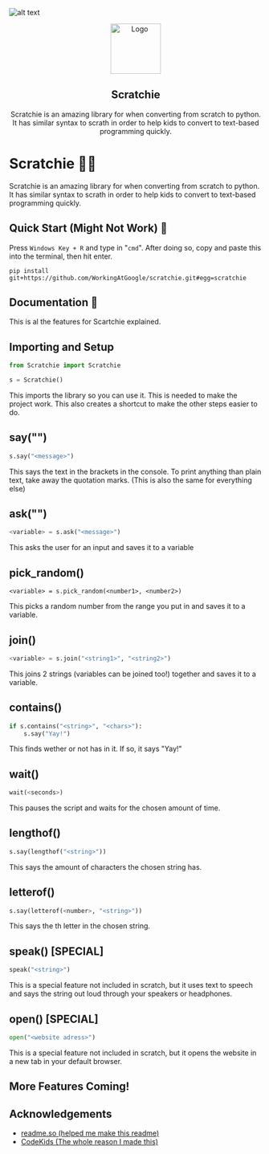 ![alt text](https://i.imgur.com/O1T3CrC.png)

<p align="center">
 <img width="100px" src="https://i.imgur.com/O1T3CrC.png" align="center" alt="Logo" />


<h2 align="center">Scratchie</h2>
<p align="center">Scratchie is an amazing library for when converting from scratch to python. It has similar syntax to scrath in order to help kids to convert to text-based programming quickly.</p>


# Scratchie 🧑‍💻

Scratchie is an amazing library for when converting from scratch to python. It has similar syntax to scrath in order to help kids to convert to text-based programming quickly.


## Quick Start (Might Not Work) 🏁

Press ```Windows Key + R``` and type in "```cmd```". After doing so, copy and paste this into the terminal, then hit enter.

```
pip install git+https://github.com/WorkingAtGoogle/scratchie.git#egg=scratchie
```



## Documentation 📜

This is al the features for Scartchie explained.


## Importing and Setup
```python
from Scratchie import Scratchie

s = Scratchie()
```
This imports the library so you can use it. This is needed to make the project work. This also creates a shortcut to make the other steps easier to do.

## say("")

```python
s.say("<message>")
```

This says the text in the brackets in the console.
To print anything than plain text, take away the quotation marks. (This is also the same for everything else)

## ask("")
```python
<variable> = s.ask("<message>")
```
This asks the user for an input and saves it to a variable

## pick_random()
```pyhon
<variable> = s.pick_random(<number1>, <number2>)
```
This picks a random number from the range you put in and saves it to a variable.

## join()
```python
<variable> = s.join("<string1>", "<string2>")
```
This joins 2 strings (variables can be joined too!) together and saves it to a variable.

## contains()
```python
if s.contains("<string>", "<chars>"):
    s.say("Yay!")
```
This finds wether or not <string> has <chars> in it. If so, it says "Yay!"

## wait()
```python
wait(<seconds>)
```
This pauses the script and waits for the chosen amount of time.

## lengthof()
```python
s.say(lengthof("<string>"))
```
This says the amount of characters the chosen string has.

## letterof()
```python
s.say(letterof(<number>, "<string>"))
```
This says the <number>th letter in the chosen string.

## speak()     [SPECIAL]
```python
speak("<string>")
```
This is a special feature not included in scratch, but it uses text to speech and says the string out loud through your speakers or headphones.

## open() [SPECIAL]
```python
open("<website adress>")
```
This is a special feature not included in scratch, but it opens the website in a new tab in your default browser.

## More Features Coming! 
## Acknowledgements

 - [readme.so (helped me make this readme)](https://readme.so)
 - [CodeKids (The whole reason I made this)](https://codekids.com.au)


